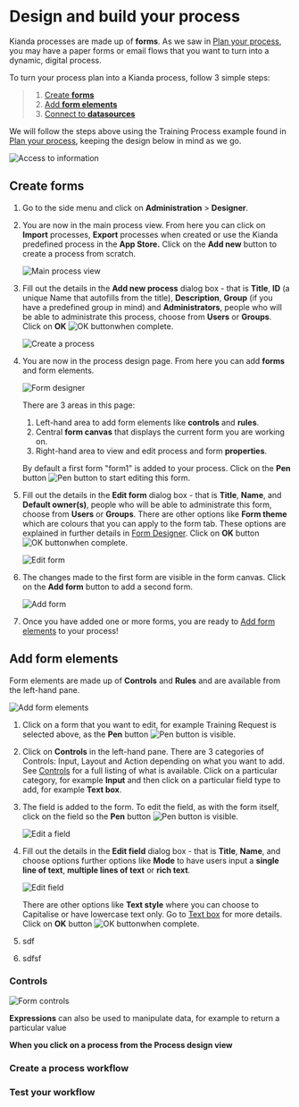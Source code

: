 # Design and build your process

Kianda processes are made up of **forms**. As we saw in [Plan your process](#processplan.md), you may have a paper forms or email flows that you want to turn into a dynamic, digital process. 

To turn your process plan into a Kianda process, follow 3 simple steps:

> 1. [Create **forms**](#create-forms)
> 2. [Add **form elements**](#add-elements)
> 3. [Connect to **datasources**](#connect-to-datasources)

We will follow the steps above using the Training Process example found in [Plan your process](#processplan.md), keeping the design below in mind as we go.

![Access to information](C:\Kianda\docs-dev\processcreate.assets\access.png)



## Create forms ##

1. Go to the side menu and click on **Administration** > **Designer**.

2. You are now in the main process view. From here you can click on **Import** processes, **Export** processes when created or use the Kianda predefined process in the **App Store.** Click on the **Add new** button to create a process from scratch.

   ![Main process view](images/mainprocessview.png)

3. Fill out the details in the **Add new process** dialog box - that is **Title**, **ID** (a unique Name that autofills from the title), **Description**, **Group** (if you have a predefined group in mind) and **Administrators**, people who will be able to administrate this process, choose from **Users** or **Groups**. Click on **OK** ![OK button](images/ok.png)when complete.

   ![Create a process](images/createprocess.png)

4. You are now in the process design page. From here you can add **forms** and form elements. 

   ![Form designer](images/formdesigner.png)

   There are 3 areas in this page:

   1. Left-hand area to add form elements like **controls** and **rules**.
   2. Central **form canvas** that displays the current form you are working on.
   3. Right-hand area to view and edit process and form **properties**.

   By default a first form "form1" is added to your process. Click on the **Pen** button  ![Pen button](images/penicon.png) to start editing this form. 

8. Fill out the details in the **Edit form** dialog box - that is **Title**, **Name**, and **Default owner(s)**, people who will be able to administrate this form, choose from **Users** or **Groups**. There are other options like **Form theme** which are colours that you can apply to the form tab. These options are explained in further details in [Form Designer](platform/form_designer2.md). Click on **OK** button ![OK button](images/ok.png)when complete.

   ![Edit form](images/editform.png)

8. The changes made to the first form are visible in the form canvas. Click on the **Add form** button to add a second form.

   ![Add form](images/addform.png)

7. Once you have added one or more forms, you are ready to [Add form elements](#add-form-elements) to your process!

   

## Add form elements ##

Form elements are made up of **Controls** and **Rules** and are available from the left-hand pane. 

![Add form elements](images/addelements.png)

1. Click on a form that you want to edit, for example Training Request is selected above, as the **Pen** button  ![Pen button](images/penicon.png) is visible.

2. Click on **Controls** in the left-hand pane. There are 3 categories of Controls: Input, Layout and Action depending on what you want to add. See [Controls](#controls) for a full listing of what is available. Click on a particular category, for example **Input** and then click on a particular field type to add, for example **Text box**.

3. The field is added to the form. To edit the field, as with the form itself, click on the field so the **Pen** button  ![Pen button](images/penicon.png) is visible.

   ![Edit a field](images/addtextbox.png)

4. Fill out the details in the **Edit field** dialog box - that is **Title**, **Name**, and choose options further options like **Mode** to have users input a **single line of text**, **multiple lines of text** or **rich text**. 

   ![Edit field](images/editfield.png)

   There are other options like **Text style** where you can choose to Capitalise or have lowercase text only. Go to [Text box](fields/input/textbox.md) for more details. Click on **OK** button ![OK button](images/ok.png)when complete.

5. sdf

   

6. sdfsf

   

   

   

   

   

   

   

### Controls  ###

![Form controls](images/controlstable_orig.png)


**Expressions** can also be used to manipulate data, for example to return a particular value 

**When you click on a process from the Process design view** 

### **Create a process workflow**



### **Test your workflow** ###

